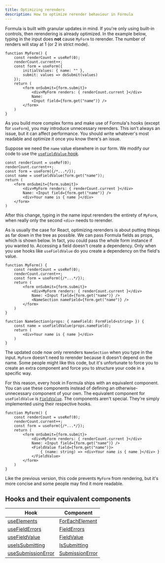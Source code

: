 ```yaml
---
title: Optimizing rerenders
description: How to optimize rerender behaviour in Formula
---
```


Formula is built with granular updates in mind. If you're only using built-in controls, then rerendering is already
optimized. In the example below, typing in the input does **not** cause `MyForm` to rerender. The number of renders will
stay at 1 (or 2 in strict mode).

```tsx
function MyForm() {
    const renderCount = useRef(0);
    renderCount.current++;
    const form = useForm({
        initialValues: { name: "" },
        submit: values => doSubmit(values)
    });
    return (
        <form onSubmit={form.submit}>
            <div>MyForm renders: { renderCount.current }</div>
            Name:
            <Input field={form.get("name")} />
        </form>
    )
}
```

As you build more complex forms and make use of Formula's hooks (except for `useForm`), you may introduce unnecessary
rerenders. This isn't always an issue, but it can affect performance. You should write whatever's most readable and
optimize it once you know there's an issue.

Suppose we need the `name` value elsewhere in our form. We modify our code to use the
[`useFieldValue` hook](/hooks/useFieldValue).

```tsx
const renderCount = useRef(0);
renderCount.current++;
const form = useForm({/*...*/});
const name = useFieldValue(form.get("name"));
return (
    <form onSubmit={form.submit}>
        <div>MyForm renders: { renderCount.current }</div>
        Name: <Input field={form.get("name")} />
        <div>Your name is { name }</div>
    </form>
)
```

After this change, typing in the name input rerenders the entirety of `MyForm`, when really only the second `<div>` 
needs to rerender.

As is usually the case for React, optimizing rerenders is about putting things as far down in the tree as possible.
We can pass Formula fields as props, which is shown below. In fact, you could pass the whole form instance if you
wanted to. Accessing a field doesn't create a dependency. Only when you use hooks like `useFieldValue` do you
create a dependency on the field's value.

```tsx
function MyForm() {
    const renderCount = useRef(0);
    renderCount.current++;
    const form = useForm({/*...*/});
    return (
        <form onSubmit={form.submit}>
            <div>MyForm renders: { renderCount.current }</div>
            Name: <Input field={form.get("name")} />
            <NameSection nameField={form.get("name")} />
        </form>
    )
}

function NameSection(props: { nameField: FormField<string> }) {
    const name = useFieldValue(props.nameField);
    return (
        <div>Your name is { name }</div>
    )
}
```

The updated code now only rerenders `NameSection` when you type in the input. `MyForm` doesn't need to rerender because
it doesn't depend on the name. Some people might like this code, but it's unfortunate to force you to create an extra
component and force you to structure your code in a specific way.

For this reason, every hook in Formula ships with an equivalent component. You can use these components instead of
defining an otherwise-unnecessary component of your own. The equivalent component for `useFieldValue` is 
[`FieldValue`](/components/FieldValue). The components aren't special. They're simply implemented using their
respective hooks.

```tsx
function MyForm() {
    const renderCount = useRef(0);
    renderCount.current++;
    const form = useForm({/*...*/});
    return (
        <form onSubmit={form.submit}>
            <div>MyForm renders: { renderCount.current }</div>
            Name: <Input field={form.get("name")} />
            <FieldValue field={form.get("name")}>
                { (name: string) => <div>Your name is { name }</div> }
            </FieldValue>
        </form>
    )
}
```

Like the previous version, this code prevents `MyForm` from rendering, but it's more concise and some people may find
it more readable.

## Hooks and their equivalent components

| Hook                                            | Component                                      |
|-------------------------------------------------|------------------------------------------------|
| [useElements](/hooks/useElements)               | [ForEachElement](/components/ForEachElement)   |
| [useFieldErrors](/hooks/useFieldErrors)         | [FieldErrors](/components/FieldErrors)         |
| [useFieldValue](/hooks/useFieldValue)           | [FieldValue](/components/FieldValue)           |
| [useIsSubmitting](/hooks/useIsSubmitting)       | [IsSubmitting](/components/IsSubmitting)       |
| [useSubmissionError](/hooks/useSubmissionError) | [SubmissionError](/components/SubmissionError) |
